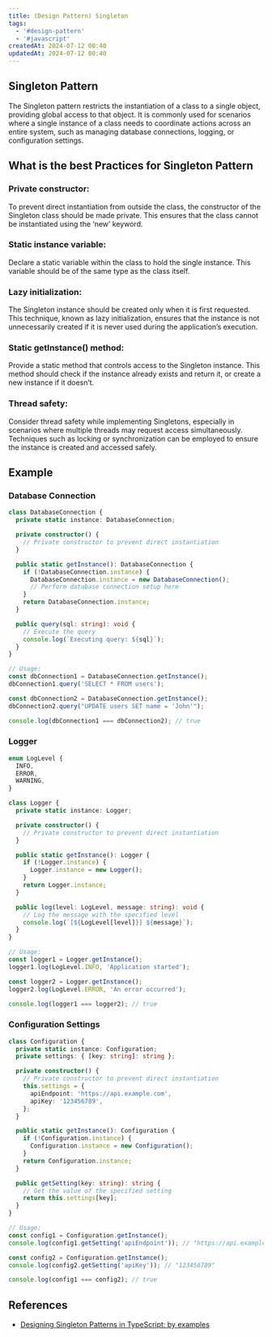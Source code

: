 ```yaml
---
title: (Design Pattern) Singleton
tags:
  - '#design-pattern'
  - '#javascript'
createdAt: 2024-07-12 00:40
updatedAt: 2024-07-12 00:40
---
```


## Singleton Pattern

The Singleton pattern restricts the instantiation of a class to a single object, providing global access to that object. It is commonly used for scenarios where a single instance of a class needs to coordinate actions across an entire system, such as managing database connections, logging, or configuration settings.

## What is the best Practices for Singleton Pattern

### Private constructor:

To prevent direct instantiation from outside the class, the constructor of the Singleton class should be made private. This ensures that the class cannot be instantiated using the ‘new’ keyword.

### Static instance variable:

Declare a static variable within the class to hold the single instance. This variable should be of the same type as the class itself.

### Lazy initialization:

The Singleton instance should be created only when it is first requested. This technique, known as lazy initialization, ensures that the instance is not unnecessarily created if it is never used during the application’s execution.

### Static getInstance() method:

Provide a static method that controls access to the Singleton instance. This method should check if the instance already exists and return it, or create a new instance if it doesn’t.

### Thread safety:

Consider thread safety while implementing Singletons, especially in scenarios where multiple threads may request access simultaneously. Techniques such as locking or synchronization can be employed to ensure the instance is created and accessed safely.

## Example

### Database Connection

```typescript
class DatabaseConnection {
  private static instance: DatabaseConnection;

  private constructor() {
    // Private constructor to prevent direct instantiation
  }

  public static getInstance(): DatabaseConnection {
    if (!DatabaseConnection.instance) {
      DatabaseConnection.instance = new DatabaseConnection();
      // Perform database connection setup here
    }
    return DatabaseConnection.instance;
  }

  public query(sql: string): void {
    // Execute the query
    console.log(`Executing query: ${sql}`);
  }
}

// Usage:
const dbConnection1 = DatabaseConnection.getInstance();
dbConnection1.query('SELECT * FROM users');

const dbConnection2 = DatabaseConnection.getInstance();
dbConnection2.query("UPDATE users SET name = 'John'");

console.log(dbConnection1 === dbConnection2); // true
```

### Logger

```typescript
enum LogLevel {
  INFO,
  ERROR,
  WARNING,
}

class Logger {
  private static instance: Logger;

  private constructor() {
    // Private constructor to prevent direct instantiation
  }

  public static getInstance(): Logger {
    if (!Logger.instance) {
      Logger.instance = new Logger();
    }
    return Logger.instance;
  }

  public log(level: LogLevel, message: string): void {
    // Log the message with the specified level
    console.log(`[${LogLevel[level]}] ${message}`);
  }
}

// Usage:
const logger1 = Logger.getInstance();
logger1.log(LogLevel.INFO, 'Application started');

const logger2 = Logger.getInstance();
logger2.log(LogLevel.ERROR, 'An error occurred');

console.log(logger1 === logger2); // true
```

### Configuration Settings

```typescript
class Configuration {
  private static instance: Configuration;
  private settings: { [key: string]: string };

  private constructor() {
    // Private constructor to prevent direct instantiation
    this.settings = {
      apiEndpoint: 'https://api.example.com',
      apiKey: '123456789',
    };
  }

  public static getInstance(): Configuration {
    if (!Configuration.instance) {
      Configuration.instance = new Configuration();
    }
    return Configuration.instance;
  }

  public getSetting(key: string): string {
    // Get the value of the specified setting
    return this.settings[key];
  }
}

// Usage:
const config1 = Configuration.getInstance();
console.log(config1.getSetting('apiEndpoint')); // "https://api.example.com"

const config2 = Configuration.getInstance();
console.log(config2.getSetting('apiKey')); // "123456789"

console.log(config1 === config2); // true
```

## References

- [Designing Singleton Patterns in TypeScript: by examples](https://medium.com/@alessandro.traversi/designing-singleton-patterns-in-typescript-by-examples-8732ab07040d)
